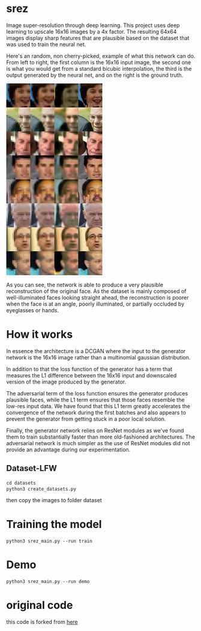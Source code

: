 # srez

Image super-resolution through deep learning. This project uses deep learning to upscale 16x16 images by a 4x factor. The resulting 64x64 images display sharp features that are plausible based on the dataset that was used to train the neural net.

Here's an random, non cherry-picked, example of what this network can do. From left to right, the first column is the 16x16 input image, the second one is what you would get from a standard bicubic interpolation, the third is the output generated by the neural net, and on the right is the ground truth.

![Example output](batch004200_out.jpg)

As you can see, the network is able to produce a very plausible reconstruction of the original face. As the dataset is mainly composed of well-illuminated faces looking straight ahead, the reconstruction is poorer when the face is at an angle, poorly illuminated, or partially occluded by eyeglasses or hands.


# How it works

In essence the architecture is a DCGAN where the input to the generator network is the 16x16 image rather than a multinomial gaussian distribution.

In addition to that the loss function of the generator has a term that measures the L1 difference between the 16x16 input and downscaled version of the image produced by the generator.

The adversarial term of the loss function ensures the generator produces plausible faces, while the L1 term ensures that those faces resemble the low-res input data. We have found that this L1 term greatly accelerates the convergence of the network during the first batches and also appears to prevent the generator from getting stuck in a poor local solution.

Finally, the generator network relies on ResNet modules as we've found them to train substantially faster than more old-fashioned architectures. The adversarial network is much simpler as the use of ResNet modules did not provide an advantage during our experimentation.


## Dataset-LFW
    cd datasets
    python3 create_datasets.py
then copy the images to folder dataset

# Training the model
    python3 srez_main.py --run train
# Demo
    python3 srez_main.py --run demo

# original code
this code is forked from [here](https://github.com/david-gpu/srez)




